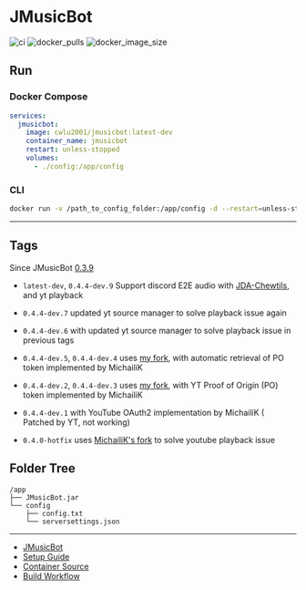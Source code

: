 # JMusicBot
![ci] ![docker_pulls] ![docker_image_size]

[ci]: https://github.com/cwlu2001/docker-build/actions/workflows/jmusicbot.yml/badge.svg
[docker_pulls]: https://img.shields.io/docker/pulls/cwlu2001/jmusicbot?logo=docker
[docker_image_size]: https://img.shields.io/docker/image-size/cwlu2001/jmusicbot?logo=docker


## Run

### Docker Compose
```yaml
services:
  jmusicbot:
    image: cwlu2001/jmusicbot:latest-dev
    container_name: jmusicbot
    restart: unless-stopped
    volumes:
      - ./config:/app/config
```

### CLI
```bash
docker run -v /path_to_config_folder:/app/config -d --restart=unless-stopped --name=jmusicbot cwlu2001/jmusicbot:latest-dev
```

---
<!---
### CLI
```bash
docker run -v /path_to_config_folder:/app/config -d --restart=unless-stopped --name=jmusicbot cwlu2001/jmusicbot:latest
```

### Docker Compose
docker-compose.yaml
```yaml
services:
  jmusicbot:
    image: cwlu2001/jmusicbot:latest
    container_name: jmusicbot
    restart: unless-stopped
    volumes:
      - ./config:/app/config
```
--->

## Tags
Since JMusicBot [0.3.9](https://github.com/jagrosh/MusicBot/releases/tag/0.3.9)

+ `latest-dev`, `0.4.4-dev.9` Support discord E2E audio with [JDA-Chewtils](https://github.com/Chew/JDA-Chewtils), and yt playback

+ `0.4.4-dev.7` updated yt source manager to solve playback issue again

+ `0.4.4-dev.6` with updated yt source manager to solve playback issue in previous tags

+ `0.4.4-dev.5`, `0.4.4-dev.4` uses [my fork](https://github.com/cwlu2001/MusicBot/tree/fix-youtube), with automatic retrieval of PO token implemented by MichailiK

+ `0.4.4-dev.2`, `0.4.4-dev.3` uses [my fork](https://github.com/cwlu2001/MusicBot/tree/fix-youtube), with YT Proof of Origin (PO) token implemented by MichailiK

+ `0.4.4-dev.1` with YouTube OAuth2 implementation by MichailiK ( Patched by YT, not working)

+ `0.4.0-hotfix` uses [MichailiK's fork](https://github.com/MichailiK/MusicBot/releases) to solve youtube playback issue


<!---
## Get PO Token Manually (`0.4.4-dev.2`, `0.4.4-dev.3`)
According to [#1772](https://github.com/jagrosh/MusicBot/pull/1772)
1. Run the script: `docker run quay.io/invidious/youtube-trusted-session-generator`
2. Copy generated `po_token`, `visitor_data` into your `config.txt`

[Example config](https://github.com/MichailiK/MusicBot/blob/7be02b1/src/main/resources/reference.conf#L206-L207)
--->


## Folder Tree
```
/app
├── JMusicBot.jar
└── config
    ├── config.txt
    └── serversettings.json
```

---
+ [JMusicBot](https://github.com/jagrosh/MusicBot)
+ [Setup Guide](https://jmusicbot.com/)
+ [Container Source](https://github.com/cwlu2001/docker-jmusicbot)
+ [Build Workflow](https://github.com/cwlu2001/docker-build/actions/workflows/jmusicbot.yml)
